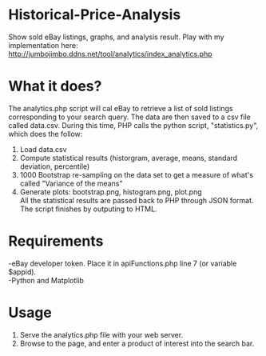 # Historical-Price-Analysis
Show sold eBay listings, graphs, and analysis result.
Play with my implementation here:
http://jumbojimbo.ddns.net/tool/analytics/index_analytics.php

# What it does?
The analytics.php script will cal eBay to retrieve a list of sold listings corresponding to your search query.
The data are then saved to a csv file called data.csv.
During this time, PHP calls the python script, "statistics.py", which does the follow:
 1. Load data.csv
 2. Compute statistical results (historgram, average, means, standard deviation, percentile)
 3. 1000 Bootstrap re-sampling on the data set to get a measure of what's called "Variance of the means"
 4. Generate plots: bootstrap.png, histogram.png, plot.png  
All the statistical results are passed back to PHP through JSON format.
The script finishes by outputing to HTML.

# Requirements
-eBay developer token. Place it in apiFunctions.php line 7 (or variable $appid).  
-Python and Matplotlib  

# Usage
1. Serve the analytics.php file with your web server.
2. Browse to the page, and enter a product of interest into the search bar.

